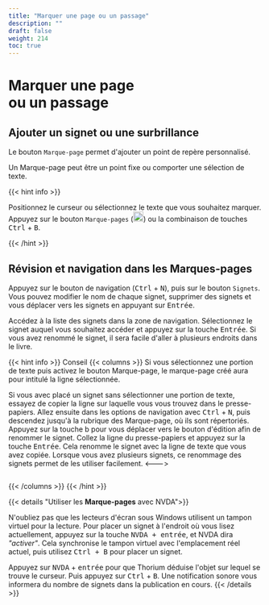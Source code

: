 ```yaml
---
title: "Marquer une page ou un passage"
description: ""
draft: false
weight: 214
toc: true
---
```

# Marquer une page <br/>ou un passage

## Ajouter un signet ou une surbrillance

Le bouton `Marque-page` permet d'ajouter un point de repère personnalisé. 

Un Marque-page peut être un point fixe ou comporter une sélection de texte. 

{{< hint info >}}

Positionnez le curseur ou sélectionnez le texte que vous souhaitez marquer. Appuyez sur le bouton `Marque-pages` (<img class="icons" src="/thorium-reader-doc/images/icons/outline-bookmark-24px-grey.svg" alt="" width="20px">) ou la combinaison de touches  <kbd>Ctrl</kbd>  +  <kbd>B</kbd>.

{{< /hint >}}

## Révision et navigation dans les Marques-pages 

Appuyez sur le bouton de navigation (<kbd>Ctrl</kbd> + <kbd>N</kbd>), puis sur le bouton `Signets`. Vous pouvez modifier le nom de chaque signet, supprimer des signets et vous déplacer vers les signets en appuyant sur <kbd>Entrée</kbd>.

Accédez à la liste des signets dans la zone de navigation. Sélectionnez le signet auquel vous souhaitez accéder et appuyez sur la touche <kbd>Entrée</kbd>. Si vous avez renommé le signet, il sera facile d'aller à plusieurs endroits dans le livre.


{{< hint info >}}
Conseil 
{{< columns >}}
Si vous sélectionnez une portion de texte puis activez le bouton Marque-page, le marque-page créé aura pour intitulé la ligne sélectionnée.

Si vous avec placé un signet sans sélectionner une portion de texte, essayez de copier la ligne sur laquelle vous vous trouvez dans le presse-papiers. Allez ensuite dans les options de navigation avec <kbd>Ctrl</kbd> + <kbd>N</kbd>, puis descendez jusqu'à la rubrique des Marque-page, où ils sont répertoriés. Appuyez sur la touche b pour vous déplacer vers le bouton d'édition afin de renommer le signet. Collez la ligne du presse-papiers et appuyez sur la touche <kbd>Entrée</kbd>. Cela renomme le signet avec la ligne de texte que vous avez copiée. Lorsque vous avez plusieurs signets, ce renommage des signets permet de les utiliser facilement.
<--->
<figure>
  <img src="/thorium-reader-doc/images/local-fr/thorium-marquePages.png" alt="">
  <figcaption class="icon">
  </figcaption>
</figure>
{{< /columns >}}
{{< /hint >}}

{{< details "Utiliser les **Marque-pages** avec NVDA">}}

N'oubliez pas que les lecteurs d'écran sous Windows utilisent un tampon virtuel pour la lecture. Pour placer un signet à l'endroit où vous lisez actuellement, appuyez sur la touche <kbd>NVDA + entrée</kbd>, et NVDA dira *"activer"*. Cela synchronise le tampon virtuel avec l'emplacement réel actuel, puis utilisez <kbd>Ctrl + B</kbd> pour placer un signet. 

Appuyez sur <kbd>NVDA</kbd> + <kbd>entrée</kbd> pour que Thorium déduise l'objet sur lequel se trouve le curseur. Puis appuyez sur <kbd>Ctrl</kbd> + <kbd>B</kbd>. Une notification sonore vous informera du nombre de signets dans la publication en cours.
{{< /details >}}

